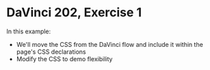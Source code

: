 # DaVinci 202, Exercise 1

In this example:
* We'll move the CSS from the DaVinci flow and include it within the page's CSS declarations
* Modify the CSS to demo flexibility 